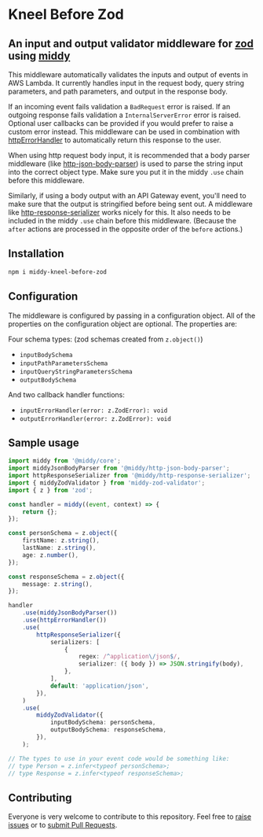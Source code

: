 # Kneel Before Zod

## **An input and output validator middleware for [zod](https://github.com/colinhacks/zod) using [middy](https://github.com/middyjs/middy)**

This middleware automatically validates the inputs and output of events in AWS Lambda. It currently handles input in the request body, query string parameters, and path parameters, and output in the response body.

If an incoming event fails validation a `BadRequest` error is raised. If an outgoing response fails validation a `InternalServerError` error is raised. Optional user callbacks can be provided if you would prefer to raise a custom error instead. This middleware can be used in combination with [httpErrorHandler](https://github.com/middyjs/middy/tree/main/packages/validator#httperrorhandler) to automatically return this response to the user.

When using http request body input, it is recommended that a body parser middleware (like [http-json-body-parser](https://github.com/middyjs/middy/tree/main/packages/http-json-body-parser)) is used to parse the string input into the correct object type. Make sure you put it in the middy `.use` chain before this middleware.

Similarly, if using a body output with an API Gateway event, you'll need to make sure that the output is stringified before being sent out. A middleware like [http-response-serializer](https://github.com/middyjs/middy/tree/main/packages/http-response-serializer) works nicely for this. It also needs to be included in the middy `.use` chain before this middleware. (Because the `after` actions are processed in the opposite order of the `before` actions.)

## Installation

```bash
npm i middy-kneel-before-zod
```

## Configuration

The middleware is configured by passing in a configuration object. All of the properties on the configuration object are optional. The properties are:

Four schema types: (zod schemas created from `z.object()`)

-   `inputBodySchema`
-   `inputPathParametersSchema`
-   `inputQueryStringParametersSchema`
-   `outputBodySchema`

And two callback handler functions:

-   `inputErrorHandler(error: z.ZodError): void`
-   `outputErrorHandler(error: z.ZodError): void`

## Sample usage

```ts
import middy from '@middy/core';
import middyJsonBodyParser from '@middy/http-json-body-parser';
import httpResponseSerializer from '@middy/http-response-serializer';
import { middyZodValidator } from 'middy-zod-validator';
import { z } from 'zod';

const handler = middy((event, context) => {
    return {};
});

const personSchema = z.object({
    firstName: z.string(),
    lastName: z.string(),
    age: z.number(),
});

const responseSchema = z.object({
    message: z.string(),
});

handler
    .use(middyJsonBodyParser())
    .use(httpErrorHandler())
    .use(
        httpResponseSerializer({
            serializers: [
                {
                    regex: /^application\/json$/,
                    serializer: ({ body }) => JSON.stringify(body),
                },
            ],
            default: 'application/json',
        }),
    )
    .use(
        middyZodValidator({
            inputBodySchema: personSchema,
            outputBodySchema: responseSchema,
        }),
    );

// The types to use in your event code would be something like:
// type Person = z.infer<typeof personSchema>;
// type Response = z.infer<typeof responseSchema>;
```

## Contributing

Everyone is very welcome to contribute to this repository. Feel free to [raise issues](https://github.com/jessechounard/middy-kneel-before-zod/issues) or to [submit Pull Requests](https://github.com/jessechounard/middy-kneel-before-zod/pulls).
